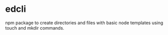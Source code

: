 # edcli
 npm package to create directories and files with basic node templates using touch and mkdir commands.

